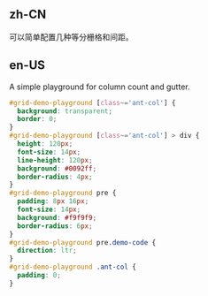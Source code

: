 ## zh-CN

可以简单配置几种等分栅格和间距。

## en-US

A simple playground for column count and gutter.

```css
#grid-demo-playground [class~='ant-col'] {
  background: transparent;
  border: 0;
}
#grid-demo-playground [class~='ant-col'] > div {
  height: 120px;
  font-size: 14px;
  line-height: 120px;
  background: #0092ff;
  border-radius: 4px;
}
#grid-demo-playground pre {
  padding: 8px 16px;
  font-size: 14px;
  background: #f9f9f9;
  border-radius: 6px;
}
#grid-demo-playground pre.demo-code {
  direction: ltr;
}
#grid-demo-playground .ant-col {
  padding: 0;
}
```

